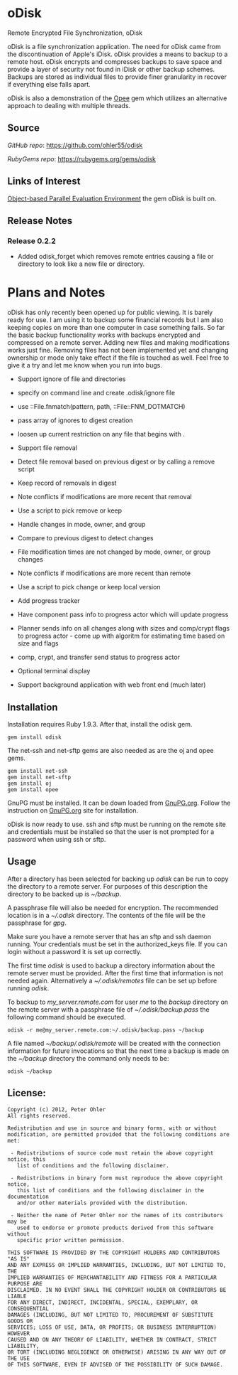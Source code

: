 oDisk
=====

Remote Encrypted File Synchronization, oDisk

oDisk is a file synchronization application. The need for oDisk came from the
discontinuation of Apple's iDisk. oDisk provides a means to backup to a remote
host. oDisk encrypts and compresses backups to save space and provide a layer
of security not found in iDisk or other backup schemes. Backups are stored as
individual files to provide finer granularity in recover if everything else
falls apart.

oDisk is also a demonstration of the [Opee](http://www.ohler.com/opee) gem
which utilizes an alternative approach to dealing with multiple threads.

## <a name="source">Source</a>

*GitHub* *repo*: https://github.com/ohler55/odisk

*RubyGems* *repo*: https://rubygems.org/gems/odisk

## <a name="links">Links of Interest</a>

[Object-based Parallel Evaluation Environment](http://www.ohler.com/opee) the gem oDisk is built on.

## <a name="release">Release Notes</a>

### Release 0.2.2

 - Added odisk_forget which removes remote entries causing a file or directory to look like a new file or directory.

# Plans and Notes

oDisk has only recently been opened up for public viewing. It is barely ready
for use. I am using it to backup some financial records but I am also keeping
copies on more than one computer in case something fails. So far the basic
backup functionality works with backups encrypted and compressed on a remote
server. Adding new files and making modifications works just fine. Removing
files has not been implemented yet and changing ownership or mode only take
effect if the file is touched as well. Feel free to give it a try and let me
know when you run into bugs.

 - Support ignore of file and directories
  - specify on command line and create .odisk/ignore file
   - use ::File.fnmatch(pattern, path, ::File::FNM_DOTMATCH)
  - pass array of ignores to digest creation
   - loosen up current restriction on any file that begins with .

 - Support file removal
  - Detect file removal based on previous digest or by calling a remove script
  - Keep record of removals in digest
  - Note conflicts if modifications are more recent that removal
   - Use a script to pick remove or keep

 - Handle changes in mode, owner, and group
  - Compare to previous digest to detect changes
   - File modification times are not changed by mode, owner, or group changes
  - Note conflicts if modifications are more recent than remote
   - Use a script to pick change or keep local version

 - Add progress tracker
  - Have component pass info to progress actor which will update progress
   - Planner sends info on all changes along with sizes and comp/crypt flags to progress actor
    - come up with algoritm for estimating time based on size and flags
   - comp, crypt, and transfer send status to progress actor
  - Optional terminal display

 - Support background application with web front end (much later)

## Installation

Installation requires Ruby 1.9.3. After that, install the odisk gem.

    gem install odisk

The net-ssh and net-sftp gems are also needed as are the oj and opee gems.

    gem install net-ssh
    gem install net-sftp
    gem install oj
    gem install opee

GnuPG must be installed. It can be down loaded from
[GnuPG.org](http://www.gnupg.org). Follow the instruction on
[GnuPG.org](http://www.gnupg.org) site for installation.

oDisk is now ready to use. ssh and sftp must be running on the remote site and
credentials must be installed so that the user is not prompted for a password
when using ssh or sftp.

## Usage

After a directory has been selected for backing up *odisk* can be run to
copy the directory to a remote server. For purposes of this description the
directory to be backed up is *~/backup*.

A passphrase file will also be needed for encryption. The recommended location
is in a *~/.odisk* directory. The contents of the file will be the passphrase
for *gpg*.

Make sure you have a remote server that has an sftp and ssh daemon
running. Your credentials must be set in the authorized_keys file. If you can
login without a password it is set up correctly.

The first time *odisk* is used to backup a directory information about the
remote server must be provided. After the first time that information is not
needed again. Alternatively a *~/.odisk/remotes* file can be set up before
running *odisk*.

To backup to *my_server.remote.com* for user *me* to the *backup* directory on
the remote server with a passphrase file of *~/.odisk/backup.pass* the
following command should be executed.

    odisk -r me@my_server.remote.com:~/.odisk/backup.pass ~/backup

A file named *~/backup/.odisk/remote* will be created with the connection
information for future invocations so that the next time a backup is made on
the *~/backup* directory the command only needs to be:

    odisk ~/backup

## License:

    Copyright (c) 2012, Peter Ohler
    All rights reserved.
    
    Redistribution and use in source and binary forms, with or without
    modification, are permitted provided that the following conditions are met:
    
     - Redistributions of source code must retain the above copyright notice, this
       list of conditions and the following disclaimer.
    
     - Redistributions in binary form must reproduce the above copyright notice,
       this list of conditions and the following disclaimer in the documentation
       and/or other materials provided with the distribution.
    
     - Neither the name of Peter Ohler nor the names of its contributors may be
       used to endorse or promote products derived from this software without
       specific prior written permission.
    
    THIS SOFTWARE IS PROVIDED BY THE COPYRIGHT HOLDERS AND CONTRIBUTORS "AS IS"
    AND ANY EXPRESS OR IMPLIED WARRANTIES, INCLUDING, BUT NOT LIMITED TO, THE
    IMPLIED WARRANTIES OF MERCHANTABILITY AND FITNESS FOR A PARTICULAR PURPOSE ARE
    DISCLAIMED. IN NO EVENT SHALL THE COPYRIGHT HOLDER OR CONTRIBUTORS BE LIABLE
    FOR ANY DIRECT, INDIRECT, INCIDENTAL, SPECIAL, EXEMPLARY, OR CONSEQUENTIAL
    DAMAGES (INCLUDING, BUT NOT LIMITED TO, PROCUREMENT OF SUBSTITUTE GOODS OR
    SERVICES; LOSS OF USE, DATA, OR PROFITS; OR BUSINESS INTERRUPTION) HOWEVER
    CAUSED AND ON ANY THEORY OF LIABILITY, WHETHER IN CONTRACT, STRICT LIABILITY,
    OR TORT (INCLUDING NEGLIGENCE OR OTHERWISE) ARISING IN ANY WAY OUT OF THE USE
    OF THIS SOFTWARE, EVEN IF ADVISED OF THE POSSIBILITY OF SUCH DAMAGE.
